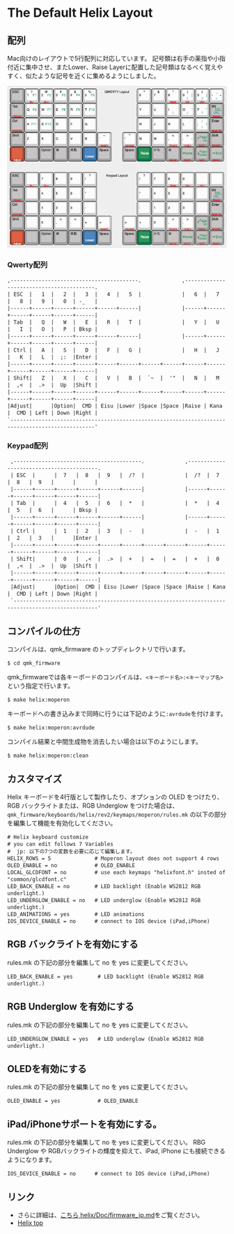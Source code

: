# The Default Helix Layout
## 配列

Mac向けのレイアウトで5行配列に対応しています。
記号類は右手の薬指や小指付近に集中させ、またLower、Raise Layerに配置した記号類はなるべく覚えやすく、似たような記号を近くに集めるようにしました。

![moperon layout](./moperon_layout.png)

### Qwerty配列

```
,-----------------------------------------.             ,-----------------------------------------.
| ESC  |   1  |   2  |   3  |   4  |   5  |             |   6  |   7  |   8  |   9  |   0  | -_   |
|------+------+------+------+------+------|             |------+------+------+------+------+------|
| Tab  |   Q  |   W  |   E  |   R  |   T  |             |   Y  |   U  |   I  |   O  |   P  | Bksp |
|------+------+------+------+------+------|             |------+------+------+------+------+------|
| Ctrl |   A  |   S  |   D  |   F  |   G  |             |   H  |   J  |   K  |   L  |  ;:  |Enter |
|------+------+------+------+------+------+------+------+------+------+------+------+------+------|
| Shift|   Z  |   X  |   C  |   V  |   B  |  `~  |  '"  |   N  |   M  |  ,<  |  .>  |  Up  |Shift |
|------+------+------+------+------+------+------+------+------+------+------+------+------+------|
|Adjust|      |Option|  CMD | Eisu |Lower |Space |Space |Raise | Kana |  CMD | Left | Down |Right |
`-------------------------------------------------------------------------------------------------'
```

### Keypad配列

```
 ,-----------------------------------------.             ,-----------------------------------------.
 | ESC  |      |  7   |  8   |  9   |  /?  |             |  /?  |  7   |  8   |  9   |      |      |
 |------+------+------+------+------+------|             |------+------+------+------+------+------|
 | Tab  |      |  4   |  5   |  6   |  *   |             |  *   |  4   |  5   |  6   |      | Bksp |
 |------+------+------+------+------+------|             |------+------+------+------+------+------|
 | Ctrl |      |  1   |  2   |  3   |  -   |             |  -   |  1   |  2   |  3   |      |Enter |
 |------+------+------+------+------+------+------+------+------+------+------+------+------+------|
 | Shift|      |  0   |  ,<  |  .>  |  +   |  =   |  =   |  +   |  0   |  ,<  |  .>  |  Up  |Shift |
 |------+------+------+------+------+------+------+------+------+------+------+------+------+------|
 |Adjust|      |Option|  CMD | Eisu |Lower |Space |Space |Raise | Kana |  CMD | Left | Down |Right |
 `-------------------------------------------------------------------------------------------------'
```
## コンパイルの仕方

コンパイルは、qmk_firmware のトップディレクトリで行います。

```
$ cd qmk_firmware
```
qmk_firmwareでは各キーボードのコンパイルは、`<キーボード名>:<キーマップ名>`という指定で行います。

```
$ make helix:moperon
```

キーボードへの書き込みまで同時に行うには下記のように`:avrdude`を付けます。

```
$ make helix:moperon:avrdude
```

コンパイル結果と中間生成物を消去したい場合は以下のようにします。

```
$ make helix:moperon:clean
```

## カスタマイズ

Helix キーボードを4行版として製作したり、オプションの OLED をつけたり、
RGB バックライトまたは、RGB Underglow をつけた場合は、
`qmk_firmware/keyboards/helix/rev2/keymaps/moperon/rules.mk` の以下の部分を編集して機能を有効化してください。

```
# Helix keyboard customize
# you can edit follows 7 Variables
#  jp: 以下の7つの変数を必要に応じて編集します。
HELIX_ROWS = 5              # Moperon layout does not support 4 rows
OLED_ENABLE = no            # OLED_ENABLE
LOCAL_GLCDFONT = no         # use each keymaps "helixfont.h" insted of "common/glcdfont.c"
LED_BACK_ENABLE = no        # LED backlight (Enable WS2812 RGB underlight.)
LED_UNDERGLOW_ENABLE = no   # LED underglow (Enable WS2812 RGB underlight.)
LED_ANIMATIONS = yes        # LED animations
IOS_DEVICE_ENABLE = no      # connect to IOS device (iPad,iPhone)

```

## RGB バックライトを有効にする

rules.mk の下記の部分を編集して no を yes に変更してください。

```
LED_BACK_ENABLE = yes        # LED backlight (Enable WS2812 RGB underlight.)
```

## RGB Underglow を有効にする

rules.mk の下記の部分を編集して no を yes に変更してください。
```
LED_UNDERGLOW_ENABLE = yes   # LED underglow (Enable WS2812 RGB underlight.)
```

## OLEDを有効にする

rules.mk の下記の部分を編集して no を yes に変更してください。
```
OLED_ENABLE = yes            # OLED_ENABLE
```

## iPad/iPhoneサポートを有効にする。

rules.mk の下記の部分を編集して no を yes に変更してください。
RBG Underglow や RGBバックライトの輝度を抑えて、iPad, iPhone にも接続できるようになります。

```
IOS_DEVICE_ENABLE = no      # connect to IOS device (iPad,iPhone)
```

## リンク

* さらに詳細は、[こちら helix/Doc/firmware_jp.md](https://github.com/MakotoKurauchi/helix/blob/master/Doc/firmware_jp.md)をご覧ください。
* [Helix top](https://github.com/MakotoKurauchi/helix)
